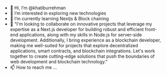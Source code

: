 - 👋 Hi, I’m @khatiburrehman
- 👀 I’m interested in exploring new technologies
- 🌱 I’m currently learning Nextjs & Block chaining 
- 💞️ "I'm looking to collaborate on innovative projects that leverage my expertise as a Next.js developer for building robust and efficient front-end applications, along with my skills in Node.js for server-side development. Additionally, I bring experience as a blockchain developer, making me well-suited for projects that explore decentralized applications, smart contracts, and blockchain integrations. Let's work together to create cutting-edge solutions that push the boundaries of web development and blockchain technology."
- 📫 How to reach me ... 

<!---
khatiburrehman/khatiburrehman is a ✨ special ✨ repository because its `README.md` (this file) appears on your GitHub profile.
You can click the Preview link to take a look at your changes.
--->
